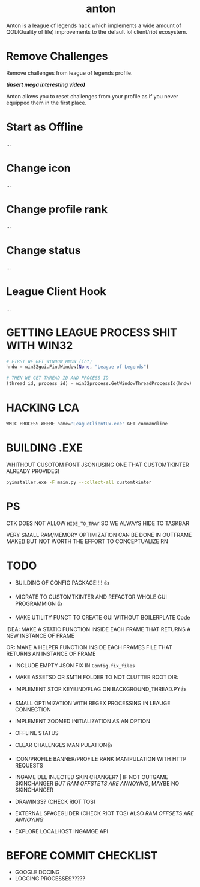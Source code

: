 <div align="center">
	
# anton
	
</div>
Anton is a league of legends hack which implements a wide amount of QOL(Quality of life) improvements to the default lol client/riot ecosystem.

# Remove Challenges
Remove challenges from league of legends profile.

***(insert mega interesting video)***

Anton allows you to reset challenges from your profile as if you never equipped them in the first place.

# Start as Offline
...

# Change icon
...

# Change profile rank
...

# Change status
...

# League Client Hook
...

# GETTING LEAGUE PROCESS SHIT WITH WIN32
```python
# FIRST WE GET WINDOW HNDW (int)
hndw = win32gui.FindWindow(None, "League of Legends")

# THEN WE GET THREAD ID AND PROCESS ID
(thread_id, process_id) = win32process.GetWindowThreadProcessId(hndw)
```

# HACKING LCA
```bash
WMIC PROCESS WHERE name='LeagueClientUx.exe' GET commandline
```

# BUILDING .EXE

WHITHOUT CUSOTOM FONT JSON(USING ONE THAT CUSTOMTKINTER ALREADY PROVIDES)
```bash
pyinstaller.exe -F main.py --collect-all customtkinter
```

# PS
CTK DOES NOT ALLOW `HIDE_TO_TRAY` SO WE ALWAYS HIDE TO TASKBAR

VERY SMALL RAM/MEMORY OPTIMIZATION CAN BE DONE IN OUTFRAME MAKE() BUT NOT WORTH
THE EFFORT TO CONCEPTUALIZE RN

# TODO
- BUILDING OF CONFIG PACKAGE!!!! 👍

- MIGRATE TO CUSTOMTKINTER AND REFACTOR WHOLE GUI PROGRAMMIGN 👍

- MAKE UTILITY FUNCT TO CREATE GUI WITHOUT BOILERPLATE Code 

IDEA: MAKE A STATIC FUNCTION INSIDE EACH FRAME THAT RETURNS A NEW INSTANCE OF FRAME

OR: MAKE A HELPER FUNCTION INSIDE EACH FRAMES FILE THAT RETURNS AN INSTANCE OF FRAME

- INCLUDE EMPTY JSON FIX IN `Config.fix_files`

- MAKE ASSETSD OR SMTH FOLDER TO NOT CLUTTER ROOT DIR:

- IMPLEMENT STOP KEYBIND/FLAG ON BACKGROUND_THREAD.PY👍

- SMALL OPTIMIZATION WITH REGEX PROCESSING IN LEAUGE CONNECTION

- IMPLEMENT ZOOMED INITIALIZATION AS AN OPTION

- OFFLINE STATUS

- CLEAR CHALENGES MANIPULATION👍

- ICON/PROFILE BANNER/PROFILE RANK MANIPULATION WITH HTTP REQUESTS

- INGAME DLL INJECTED SKIN CHANGER? | IF NOT OUTGAME SKINCHANGER *BUT RAM OFFSTETS ARE ANNOYING*, MAYBE NO SKINCHANGER

- DRAWINGS? (CHECK RIOT TOS)

- EXTERNAL SPACEGLIDER (CHECK RIOT TOS) ALSO *RAM OFFSETS ARE ANNOYING*

- EXPLORE LOCALHOST INGAMGE API

# BEFORE COMMIT CHECKLIST
- GOOGLE DOCING
- LOGGING PROCESSES?????
